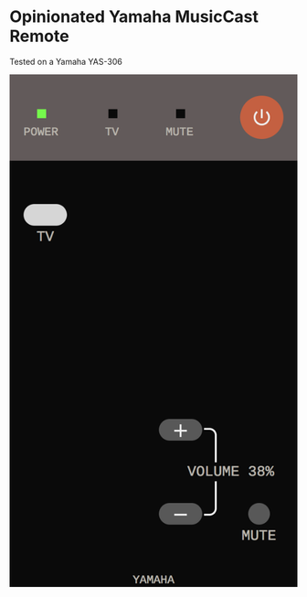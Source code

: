# Opinionated Yamaha MusicCast Remote

Tested on a Yamaha YAS-306

![Screenshot](https://raw.githubusercontent.com/axelo/opinionated-music-cast-remote/master/screenshot.png)
